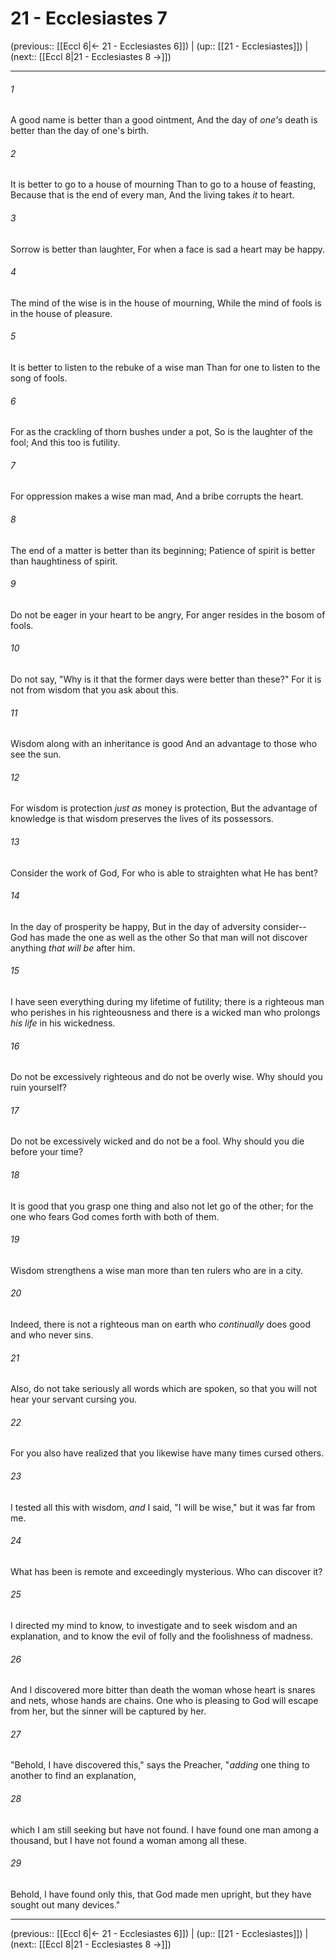 # 21 - Ecclesiastes 7

(previous:: [[Eccl 6|← 21 - Ecclesiastes 6]]) | (up:: [[21 - Ecclesiastes]]) | (next:: [[Eccl 8|21 - Ecclesiastes 8 →]])

***


###### 1 
A good name is better than a good ointment, And the day of _one's_ death is better than the day of one's birth. 

###### 2 
It is better to go to a house of mourning Than to go to a house of feasting, Because that is the end of every man, And the living takes _it_ to heart. 

###### 3 
Sorrow is better than laughter, For when a face is sad a heart may be happy. 

###### 4 
The mind of the wise is in the house of mourning, While the mind of fools is in the house of pleasure. 

###### 5 
It is better to listen to the rebuke of a wise man Than for one to listen to the song of fools. 

###### 6 
For as the crackling of thorn bushes under a pot, So is the laughter of the fool; And this too is futility. 

###### 7 
For oppression makes a wise man mad, And a bribe corrupts the heart. 

###### 8 
The end of a matter is better than its beginning; Patience of spirit is better than haughtiness of spirit. 

###### 9 
Do not be eager in your heart to be angry, For anger resides in the bosom of fools. 

###### 10 
Do not say, "Why is it that the former days were better than these?" For it is not from wisdom that you ask about this. 

###### 11 
Wisdom along with an inheritance is good And an advantage to those who see the sun. 

###### 12 
For wisdom is protection _just as_ money is protection, But the advantage of knowledge is that wisdom preserves the lives of its possessors. 

###### 13 
Consider the work of God, For who is able to straighten what He has bent? 

###### 14 
In the day of prosperity be happy, But in the day of adversity consider-- God has made the one as well as the other So that man will not discover anything _that will be_ after him. 

###### 15 
I have seen everything during my lifetime of futility; there is a righteous man who perishes in his righteousness and there is a wicked man who prolongs _his life_ in his wickedness. 

###### 16 
Do not be excessively righteous and do not be overly wise. Why should you ruin yourself? 

###### 17 
Do not be excessively wicked and do not be a fool. Why should you die before your time? 

###### 18 
It is good that you grasp one thing and also not let go of the other; for the one who fears God comes forth with both of them. 

###### 19 
Wisdom strengthens a wise man more than ten rulers who are in a city. 

###### 20 
Indeed, there is not a righteous man on earth who _continually_ does good and who never sins. 

###### 21 
Also, do not take seriously all words which are spoken, so that you will not hear your servant cursing you. 

###### 22 
For you also have realized that you likewise have many times cursed others. 

###### 23 
I tested all this with wisdom, _and_ I said, "I will be wise," but it was far from me. 

###### 24 
What has been is remote and exceedingly mysterious. Who can discover it? 

###### 25 
I directed my mind to know, to investigate and to seek wisdom and an explanation, and to know the evil of folly and the foolishness of madness. 

###### 26 
And I discovered more bitter than death the woman whose heart is snares and nets, whose hands are chains. One who is pleasing to God will escape from her, but the sinner will be captured by her. 

###### 27 
"Behold, I have discovered this," says the Preacher, "_adding_ one thing to another to find an explanation, 

###### 28 
which I am still seeking but have not found. I have found one man among a thousand, but I have not found a woman among all these. 

###### 29 
Behold, I have found only this, that God made men upright, but they have sought out many devices."

***

(previous:: [[Eccl 6|← 21 - Ecclesiastes 6]]) | (up:: [[21 - Ecclesiastes]]) | (next:: [[Eccl 8|21 - Ecclesiastes 8 →]])
